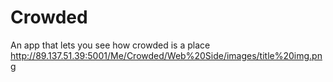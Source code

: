 # Crowded
An app that lets you see how crowded is a place
http://89.137.51.39:5001/Me/Crowded/Web%20Side/images/title%20img.png
